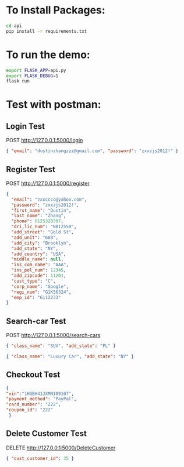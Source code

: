 # To Install Packages:

```bash
cd api
pip install -r requirements.txt
```

# To run the demo:

```bash
export FLASK_APP=api.py
export FLASK_DEBUG=1
flask run
```

# Test with postman:

## Login Test

POST http://127.0.0.1:5000/login

```json
{ "email": "dustinzhangzzz@gmail.com", "password": "zxxzjs2012!" }
```

## Register Test

POST http://127.0.0.1:5000/register

```json
{
  "email": "zxxcccc@yahoo.com",
  "password": "zxxzjs2012!",
  "first_name": "Dustin",
  "last_name": "Zhang",
  "phone": 6125320597,
  "dri_lic_num": "NB12550",
  "add_street": "Gold St",
  "add_unit": "608",
  "add_city": "Brooklyn",
  "add_state": "NY",
  "add_country": "USA",
  "middle_name": null,
  "ins_com_name": "AAA",
  "ins_pol_num": 12345,
  "add_zipcode": 11201,
  "cust_type": "C",
  "corp_name": "Google",
  "regi_num": "G1K56324",
  "emp_id": "G112233"
}
```

## Search-car Test

POST http://127.0.0.1:5000/search-cars

```json
{ "class_name": "SUV", "add_state": "FL" }
```

```json
{ "class_name": "Luxury Car", "add_state": "NY" }
```

## Checkout Test
```json
{ 
"vin":"1HGBH41JXMN109107",
"payment_method": "PayPal",
"card_number": "222",
"coupon_id": "222"
 }
```

## Delete Customer Test

DELETE http://127.0.0.1:5000/DeleteCustomer

```json
{ "cust_customer_id": 35 }
```
